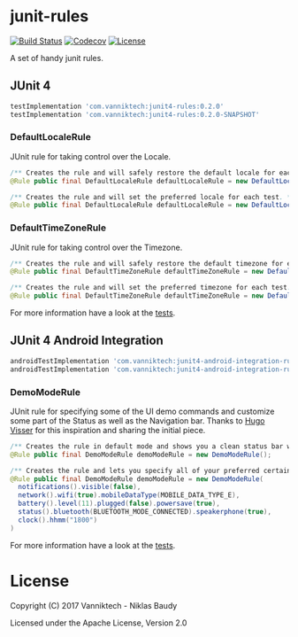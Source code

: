 junit-rules
===========

[![Build Status](https://travis-ci.org/vanniktech/junit-rules.svg?branch=master)](https://travis-ci.org/vanniktech/junit-rules?branch=master)
[![Codecov](https://codecov.io/github/vanniktech/junit-rules/coverage.svg?branch=master)](https://codecov.io/github/vanniktech/junit-rules?branch=master)
[![License](http://img.shields.io/:license-apache-blue.svg)](http://www.apache.org/licenses/LICENSE-2.0.html)

A set of handy junit rules.

## JUnit 4

```groovy
testImplementation 'com.vanniktech:junit4-rules:0.2.0'
testImplementation 'com.vanniktech:junit4-rules:0.2.0-SNAPSHOT'
```

### DefaultLocaleRule

JUnit rule for taking control over the Locale.

```java
/** Creates the rule and will safely restore the default locale for each test. */
@Rule public final DefaultLocaleRule defaultLocaleRule = new DefaultLocaleRule();
```

```java
/** Creates the rule and will set the preferred locale for each test. */
@Rule public final DefaultLocaleRule defaultLocaleRule = new DefaultLocaleRule(US);
```

### DefaultTimeZoneRule

JUnit rule for taking control over the Timezone.

```java
/** Creates the rule and will safely restore the default timezone for each test. */
@Rule public final DefaultTimeZoneRule defaultTimeZoneRule = new DefaultTimeZoneRule();
```

```java
/** Creates the rule and will set the preferred timezone for each test. */
@Rule public final DefaultTimeZoneRule defaultTimeZoneRule = new DefaultTimeZoneRule(TimeZone.getTimeZone("GMT-08:00"));
```

For more information have a look at the [tests](junit4-rules/src/test/java/com/vanniktech/junit4rules/).

## JUnit 4 Android Integration

```groovy
androidTestImplementation 'com.vanniktech:junit4-android-integration-rules:0.2.0'
androidTestImplementation 'com.vanniktech:junit4-android-integration-rules:0.2.0-SNAPSHOT'
```

### DemoModeRule

JUnit rule for specifying some of the UI demo commands and customize some part of the Status as well as the Navigation bar. Thanks to [Hugo Visser](https://gist.github.com/hvisser/e716105f4e3cf2908ea463dbdb50679c) for this inspiration and sharing the initial piece.

```java
/** Creates the rule in default mode and shows you a clean status bar with half mobile data reception, 100% battery and an 11am clock. */
@Rule public final DemoModeRule demoModeRule = new DemoModeRule();
```

```java
/** Creates the rule and lets you specify all of your preferred certain options. Have a look at the documentation for more information. */
@Rule public final DemoModeRule demoModeRule = new DemoModeRule(
  notifications().visible(false),
  network().wifi(true).mobileDataType(MOBILE_DATA_TYPE_E),
  battery().level(11).plugged(false).powersave(true),
  status().bluetooth(BLUETOOTH_MODE_CONNECTED).speakerphone(true),
  clock().hhmm("1800")
)
```

For more information have a look at the [tests](junit4-android-integration-rules/src/androidTest/java/com/vanniktech/junit4androidintegrationrules/).

# License

Copyright (C) 2017 Vanniktech - Niklas Baudy

Licensed under the Apache License, Version 2.0
